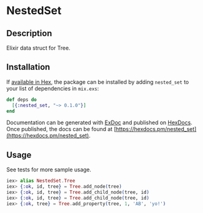 # NestedSet

## Description

Elixir data struct for Tree.

## Installation

If [available in Hex](https://hex.pm/docs/publish), the package can be installed
by adding `nested_set` to your list of dependencies in `mix.exs`:

```elixir
def deps do
  [{:nested_set, "~> 0.1.0"}]
end
```

Documentation can be generated with [ExDoc](https://github.com/elixir-lang/ex_doc)
and published on [HexDocs](https://hexdocs.pm). Once published, the docs can
be found at [https://hexdocs.pm/nested_set](https://hexdocs.pm/nested_set).

## Usage

See tests for more sample usage.

```elixir
iex> alias NestedSet.Tree
iex> {:ok, id, tree} = Tree.add_node(tree)
iex> {:ok, id, tree} = Tree.add_child_node(tree, id)
iex> {:ok, id, tree} = Tree.add_child_node(tree, id)
iex> {:ok, tree} = Tree.add_property(tree, 1, 'AB', 'yo!')
```